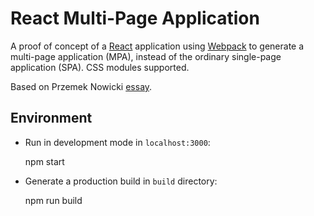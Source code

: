 # React Multi-Page Application

A proof of concept of a [React](https://reactjs.org/) application using [Webpack](https://webpack.js.org/) to generate a multi-page application (MPA), instead of the ordinary single-page application (SPA). CSS modules supported.

Based on Przemek Nowicki [essay](https://itnext.io/building-multi-page-application-with-react-f5a338489694).

## Environment

* Run in development mode in `localhost:3000`:

    npm start

* Generate a production build in `build` directory:

    npm run build
